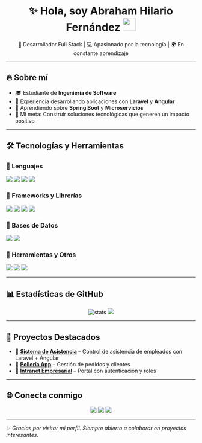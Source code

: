 <h1 align="center">✨ Hola, soy Abraham Hilario Fernández <img src="https://media.giphy.com/media/hvRJCLFzcasrR4ia7z/giphy.gif" width="35"> </h1>

<p align="center">
  🚀 Desarrollador Full Stack | 💻 Apasionado por la tecnología | 🌍 En constante aprendizaje
</p>

---

## 🔥 Sobre mí
- 🎓 Estudiante de **Ingeniería de Software**  
- 💼 Experiencia desarrollando aplicaciones con **Laravel** y **Angular**  
- 🌱 Aprendiendo sobre **Spring Boot** y **Microservicios**  
- 🎯 Mi meta: Construir soluciones tecnológicas que generen un impacto positivo  

---

## 🛠️ Tecnologías y Herramientas

### 🔹 Lenguajes
<p>
  <img src="https://img.shields.io/badge/Java-ED8B00?style=for-the-badge&logo=openjdk&logoColor=white"/>
  <img src="https://img.shields.io/badge/PHP-777BB4?style=for-the-badge&logo=php&logoColor=white"/>
  <img src="https://img.shields.io/badge/JavaScript-F7DF1E?style=for-the-badge&logo=javascript&logoColor=black"/>
  <img src="https://img.shields.io/badge/TypeScript-007ACC?style=for-the-badge&logo=typescript&logoColor=white"/>
</p>

### 🔹 Frameworks y Librerías
<p>
  <img src="https://img.shields.io/badge/Laravel-FF2D20?style=for-the-badge&logo=laravel&logoColor=white"/>
  <img src="https://img.shields.io/badge/Spring_Boot-6DB33F?style=for-the-badge&logo=springboot&logoColor=white"/>
  <img src="https://img.shields.io/badge/Angular-DD0031?style=for-the-badge&logo=angular&logoColor=white"/>
  <img src="https://img.shields.io/badge/Bootstrap-563D7C?style=for-the-badge&logo=bootstrap&logoColor=white"/>
</p>

### 🔹 Bases de Datos
<p>
  <img src="https://img.shields.io/badge/MySQL-005C84?style=for-the-badge&logo=mysql&logoColor=white"/>
  <img src="https://img.shields.io/badge/Oracle-F80000?style=for-the-badge&logo=oracle&logoColor=white"/>
</p>

### 🔹 Herramientas y Otros
<p>
  <img src="https://img.shields.io/badge/Git-F05032?style=for-the-badge&logo=git&logoColor=white"/>
  <img src="https://img.shields.io/badge/GitHub-181717?style=for-the-badge&logo=github&logoColor=white"/>
  <img src="https://img.shields.io/badge/Docker-2496ED?style=for-the-badge&logo=docker&logoColor=white"/>
</p>

---

## 📊 Estadísticas de GitHub

<p align="center">
  <img src="https://github-readme-stats.vercel.app/api?username=tuusuario&show_icons=true&theme=radical" alt="stats"/>
  <img src="https://github-readme-stats.vercel.app/api/top-langs/?username=tuusuario&layout=compact&theme=radical"/>
</p>

---

## 📂 Proyectos Destacados
- 🔗 [**Sistema de Asistencia**](https://github.com/tuusuario/asistencia) – Control de asistencia de empleados con Laravel + Angular  
- 🔗 [**Pollería App**](https://github.com/tuusuario/polleria) – Gestión de pedidos y clientes  
- 🔗 [**Intranet Empresarial**](https://github.com/tuusuario/intranet) – Portal con autenticación y roles  

---

## 🌐 Conecta conmigo
<p align="center">
  <a href="https://www.linkedin.com/in/tuusuario/"><img src="https://img.shields.io/badge/-LinkedIn-blue?style=flat&logo=linkedin"/></a>
  <a href="mailto:tuemail@gmail.com"><img src="https://img.shields.io/badge/-Gmail-D14836?style=flat&logo=gmail&logoColor=white"/></a>
  <a href="https://github.com/tuusuario"><img src="https://img.shields.io/badge/-GitHub-black?style=flat&logo=github"/></a>
</p>

---

✨ *Gracias por visitar mi perfil. Siempre abierto a colaborar en proyectos interesantes.*
